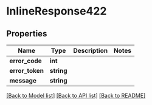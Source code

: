 # InlineResponse422

## Properties
Name | Type | Description | Notes
------------ | ------------- | ------------- | -------------
**error_code** | **int** |  | 
**error_token** | **string** |  | 
**message** | **string** |  | 

[[Back to Model list]](../../README.md#documentation-for-models) [[Back to API list]](../../README.md#documentation-for-api-endpoints) [[Back to README]](../../README.md)

